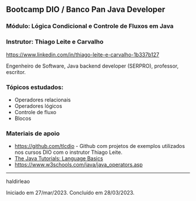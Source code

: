 ## Bootcamp DIO / Banco Pan Java Developer
### Módulo: Lógica Condicional e Controle de Fluxos em Java
### Instrutor: Thiago Leite e Carvalho
https://www.linkedin.com/in/thiago-leite-e-carvalho-1b337b127

Engenheiro de Software, Java backend developer (SERPRO), professor, escritor.

### Tópicos estudados:
- Operadores relacionais 
- Operadores lógicos
- Controle de fluxo
- Blocos

### Materiais de apoio
- https://github.com/tlcdio - Github com projetos de exemplos utilizados nos cursos DIO com o instrutor Thiago Leite.
- [The Java Tutorials: Language Basics](https://docs.oracle.com/javase/tutorial/java/nutsandbolts/index.html)
- https://www.w3schools.com/java/java_operators.asp

---
haldirleao

Iniciado em 27/mar/2023. Concluído em 28/03/2023.
